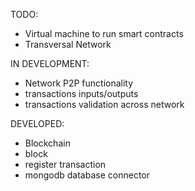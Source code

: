 
TODO:

- Virtual machine to run smart contracts
- Transversal Network

IN DEVELOPMENT:

- Network P2P functionality
- transactions inputs/outputs 
- transactions validation across network

DEVELOPED:

- Blockchain
- block
- register transaction
- mongodb database connector


